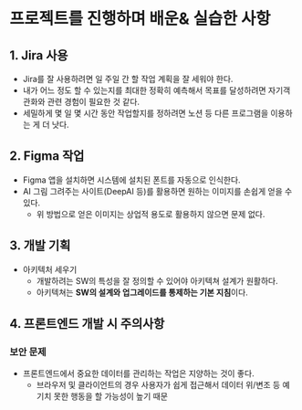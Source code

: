 # 프로젝트를 진행하며 배운& 실습한 사항

## 1. Jira 사용

- Jira를 잘 사용하려면 일 주일 간 할 작업 계획을 잘 세워야 한다.
- 내가 어느 정도 할 수 있는지를 최대한 정확히 예측해서 목표를 달성하려면 자기객관화와 관련 경험이 필요한 것 같다.
- 세밀하게 몇 일 몇 시간 동안 작업할지를 정하려면 노션 등 다른 프로그램을 이용하는 게 더 낫다.

## 2. Figma 작업

- Figma 앱을 설치하면 시스템에 설치된 폰트를 자동으로 인식한다.
- AI 그림 그려주는 사이트(DeepAI 등)를 활용하면 원하는 이미지를 손쉽게 얻을 수 있다.
    - 위 방법으로 얻은 이미지는 상업적 용도로 활용하지 않으면 문제 없다.


## 3. 개발 기획

- 아키텍처 세우기
    - 개발하려는 SW의 특성을 잘 정의할 수 있어야 아키텍쳐 설계가 원활하다.
    - 아키텍쳐는 **SW의 설계와 업그레이드를 통제하는 기본 지침**이다.

## 4. 프론트엔드 개발 시 주의사항

### 보안 문제

- 프론트엔드에서 중요한 데이터를 관리하는 작업은 지양하는 것이 좋다.
    - 브라우저 및 클라이언트의 경우 사용자가 쉽게 접근해서 데이터 위/변조 등 예기치 못한 행동을 할 가능성이 높기 때문